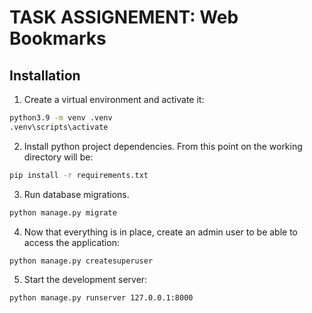 # TASK ASSIGNEMENT: Web Bookmarks
Installation
------------
1. Create a virtual environment and activate it:
 ```bash
 python3.9 -m venv .venv
.venv\scripts\activate
 ```
2. Install python project dependencies. From this point on the working directory will be: 
 ```bash
 pip install -r requirements.txt
 ```
3. Run database migrations. 
 ```bash
 python manage.py migrate
 ```
4. Now that everything is in place, create an admin user to be able to access the application:
 ```bash
 python manage.py createsuperuser
 ```
5. Start the development server:
 ```bash
 python manage.py runserver 127.0.0.1:8000
 ```
